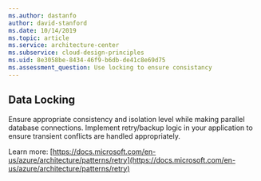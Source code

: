 ```yaml
---
ms.author: dastanfo
author: david-stanford
ms.date: 10/14/2019
ms.topic: article
ms.service: architecture-center
ms.subservice: cloud-design-principles
ms.uid: 8e3058be-8434-46f9-b6db-de41c8e69d75
ms.assessment_question: Use locking to ensure consistancy
---
```

## Data Locking

Ensure appropriate consistency and isolation level while making parallel database connections. Implement retry/backup logic in your application to ensure transient conflicts are handled appropriately.

Learn more: [https://docs.microsoft.com/en-us/azure/architecture/patterns/retry](https://docs.microsoft.com/en-us/azure/architecture/patterns/retry)
